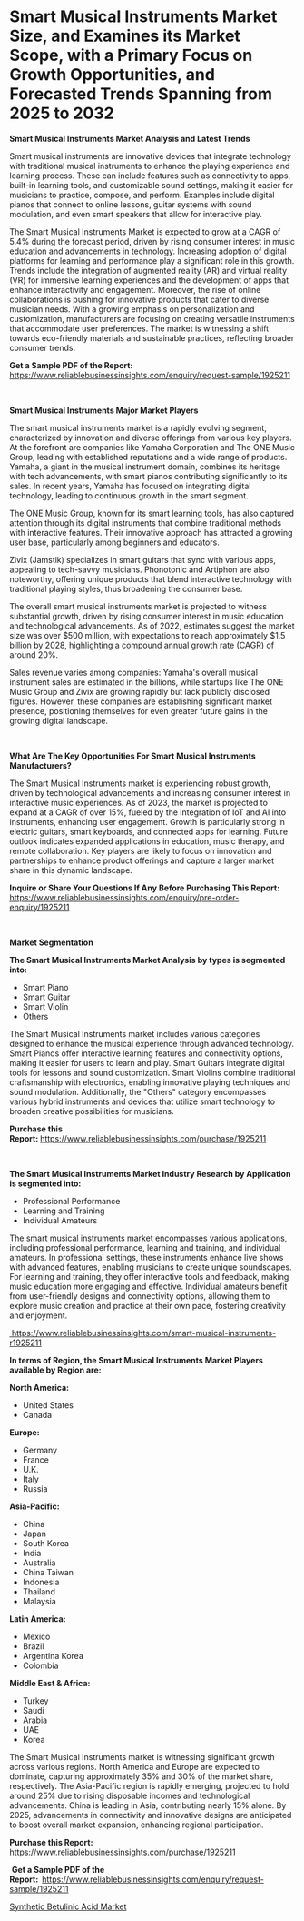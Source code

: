 <p><h1>Smart Musical Instruments Market Size, and Examines its Market Scope, with a Primary Focus on Growth Opportunities, and Forecasted Trends Spanning from 2025 to 2032</h1></p><p><strong>Smart Musical Instruments Market Analysis and Latest Trends</strong></p>
<p><p>Smart musical instruments are innovative devices that integrate technology with traditional musical instruments to enhance the playing experience and learning process. These can include features such as connectivity to apps, built-in learning tools, and customizable sound settings, making it easier for musicians to practice, compose, and perform. Examples include digital pianos that connect to online lessons, guitar systems with sound modulation, and even smart speakers that allow for interactive play.</p><p>The Smart Musical Instruments Market is expected to grow at a CAGR of 5.4% during the forecast period, driven by rising consumer interest in music education and advancements in technology. Increasing adoption of digital platforms for learning and performance play a significant role in this growth. Trends include the integration of augmented reality (AR) and virtual reality (VR) for immersive learning experiences and the development of apps that enhance interactivity and engagement. Moreover, the rise of online collaborations is pushing for innovative products that cater to diverse musician needs. With a growing emphasis on personalization and customization, manufacturers are focusing on creating versatile instruments that accommodate user preferences. The market is witnessing a shift towards eco-friendly materials and sustainable practices, reflecting broader consumer trends.</p></p>
<p><strong>Get a Sample PDF of the Report:&nbsp;</strong> <a href="https://www.reliablebusinessinsights.com/enquiry/request-sample/1925211?utm_campaign=2930&utm_medium=2&utm_source=Github&utm_content=ia&utm_term=05032025&utm_id=smart-musical-instruments">https://www.reliablebusinessinsights.com/enquiry/request-sample/1925211</a></p>
<p>&nbsp;</p>
<p><strong>Smart Musical Instruments Major Market Players</strong></p>
<p><p>The smart musical instruments market is a rapidly evolving segment, characterized by innovation and diverse offerings from various key players. At the forefront are companies like Yamaha Corporation and The ONE Music Group, leading with established reputations and a wide range of products. Yamaha, a giant in the musical instrument domain, combines its heritage with tech advancements, with smart pianos contributing significantly to its sales. In recent years, Yamaha has focused on integrating digital technology, leading to continuous growth in the smart segment.</p><p>The ONE Music Group, known for its smart learning tools, has also captured attention through its digital instruments that combine traditional methods with interactive features. Their innovative approach has attracted a growing user base, particularly among beginners and educators.</p><p>Zivix (Jamstik) specializes in smart guitars that sync with various apps, appealing to tech-savvy musicians. Phonotonic and Artiphon are also noteworthy, offering unique products that blend interactive technology with traditional playing styles, thus broadening the consumer base.</p><p>The overall smart musical instruments market is projected to witness substantial growth, driven by rising consumer interest in music education and technological advancements. As of 2022, estimates suggest the market size was over $500 million, with expectations to reach approximately $1.5 billion by 2028, highlighting a compound annual growth rate (CAGR) of around 20%.</p><p>Sales revenue varies among companies: Yamaha's overall musical instrument sales are estimated in the billions, while startups like The ONE Music Group and Zivix are growing rapidly but lack publicly disclosed figures. However, these companies are establishing significant market presence, positioning themselves for even greater future gains in the growing digital landscape.</p></p>
<p>&nbsp;</p>
<p><strong>What Are The Key Opportunities For Smart Musical Instruments Manufacturers?</strong></p>
<p><p>The Smart Musical Instruments market is experiencing robust growth, driven by technological advancements and increasing consumer interest in interactive music experiences. As of 2023, the market is projected to expand at a CAGR of over 15%, fueled by the integration of IoT and AI into instruments, enhancing user engagement. Growth is particularly strong in electric guitars, smart keyboards, and connected apps for learning. Future outlook indicates expanded applications in education, music therapy, and remote collaboration. Key players are likely to focus on innovation and partnerships to enhance product offerings and capture a larger market share in this dynamic landscape.</p></p>
<p><strong>Inquire or Share Your Questions If Any Before Purchasing This Report:</strong> <a href="https://www.reliablebusinessinsights.com/enquiry/pre-order-enquiry/1925211?utm_campaign=2930&utm_medium=2&utm_source=Github&utm_content=ia&utm_term=05032025&utm_id=smart-musical-instruments">https://www.reliablebusinessinsights.com/enquiry/pre-order-enquiry/1925211</a></p>
<p>&nbsp;</p>
<p><strong>Market Segmentation</strong></p>
<p><strong>The Smart Musical Instruments Market Analysis by types is segmented into:</strong></p>
<p><ul><li>Smart Piano</li><li>Smart Guitar</li><li>Smart Violin</li><li>Others</li></ul></p>
<p><p>The Smart Musical Instruments market includes various categories designed to enhance the musical experience through advanced technology. Smart Pianos offer interactive learning features and connectivity options, making it easier for users to learn and play. Smart Guitars integrate digital tools for lessons and sound customization. Smart Violins combine traditional craftsmanship with electronics, enabling innovative playing techniques and sound modulation. Additionally, the "Others" category encompasses various hybrid instruments and devices that utilize smart technology to broaden creative possibilities for musicians.</p></p>
<p><strong>Purchase this Report:&nbsp;</strong><a href="https://www.reliablebusinessinsights.com/purchase/1925211?utm_campaign=2930&utm_medium=2&utm_source=Github&utm_content=ia&utm_term=05032025&utm_id=smart-musical-instruments">https://www.reliablebusinessinsights.com/purchase/1925211</a></p>
<p>&nbsp;</p>
<p><strong>The Smart Musical Instruments Market Industry Research by Application is segmented into:</strong></p>
<p><ul><li>Professional Performance</li><li>Learning and Training</li><li>Individual Amateurs</li></ul></p>
<p><p>The smart musical instruments market encompasses various applications, including professional performance, learning and training, and individual amateurs. In professional settings, these instruments enhance live shows with advanced features, enabling musicians to create unique soundscapes. For learning and training, they offer interactive tools and feedback, making music education more engaging and effective. Individual amateurs benefit from user-friendly designs and connectivity options, allowing them to explore music creation and practice at their own pace, fostering creativity and enjoyment.</p></p>
<p><a href="https://www.reliablebusinessinsights.com/smart-musical-instruments-r1925211?utm_campaign=2930&utm_medium=2&utm_source=Github&utm_content=ia&utm_term=05032025&utm_id=smart-musical-instruments">&nbsp;https://www.reliablebusinessinsights.com/smart-musical-instruments-r1925211</a></p>
<p><strong>In terms of Region, the Smart Musical Instruments Market Players available by Region are:</strong></p>
<p>
    <p> <strong> North America: </strong>
        <ul>
            <li>United States</li>
            <li>Canada</li>
        </ul>
        </p> 
    <p> <strong> Europe: </strong>
        <ul>
            <li>Germany</li>
            <li>France</li>
            <li>U.K.</li>
            <li>Italy</li>
            <li>Russia</li>
        </ul>
        </p> 
    <p> <strong> Asia-Pacific: </strong>
        <ul>
            <li>China</li>
            <li>Japan</li>
            <li>South Korea</li>
            <li>India</li>
            <li>Australia</li>
            <li>China Taiwan</li>
            <li>Indonesia</li>
            <li>Thailand</li>
            <li>Malaysia</li>
        </ul>
        </p> 
    <p> <strong> Latin America: </strong>
        <ul>
            <li>Mexico</li>
            <li>Brazil</li>
            <li>Argentina Korea</li>
            <li>Colombia</li>
        </ul>
        </p> 
    <p> <strong> Middle East & Africa: </strong>
        <ul>
            <li>Turkey</li>
            <li>Saudi</li>
            <li>Arabia</li>
            <li>UAE</li>
            <li>Korea</li>
        </ul>
    </p>
    </p>
<p><p>The Smart Musical Instruments market is witnessing significant growth across various regions. North America and Europe are expected to dominate, capturing approximately 35% and 30% of the market share, respectively. The Asia-Pacific region is rapidly emerging, projected to hold around 25% due to rising disposable incomes and technological advancements. China is leading in Asia, contributing nearly 15% alone. By 2025, advancements in connectivity and innovative designs are anticipated to boost overall market expansion, enhancing regional participation.</p></p>
<p><strong>Purchase this Report: </strong><a href="https://www.reliablebusinessinsights.com/purchase/1925211?utm_campaign=2930&utm_medium=2&utm_source=Github&utm_content=ia&utm_term=05032025&utm_id=smart-musical-instruments">https://www.reliablebusinessinsights.com/purchase/1925211</a></p>
<p>&nbsp;<strong>Get a Sample PDF of the Report:&nbsp;&nbsp;</strong><a href="https://www.reliablebusinessinsights.com/enquiry/request-sample/1925211?utm_campaign=2930&utm_medium=2&utm_source=Github&utm_content=ia&utm_term=05032025&utm_id=smart-musical-instruments">https://www.reliablebusinessinsights.com/enquiry/request-sample/1925211</a></p>
<p><strong></strong></p>
<p><p><a href="https://github.com/paljuhubeyde/Market-Research-Report-List-1/blob/main/synthetic-betulinic-acid-market.md?utm_campaign=2930&utm_medium=2&utm_source=Github&utm_content=ia&utm_term=05032025&utm_id=smart-musical-instruments">Synthetic Betulinic Acid Market</a></p></p>